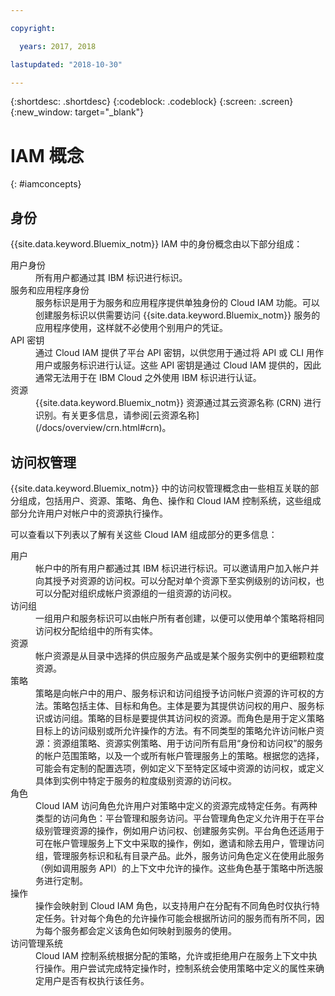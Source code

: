 ```yaml
---

copyright:

  years: 2017, 2018

lastupdated: "2018-10-30"

---
```


{:shortdesc: .shortdesc}
{:codeblock: .codeblock}
{:screen: .screen}
{:new_window: target="_blank"}

# IAM 概念
{: #iamconcepts}

## 身份

{{site.data.keyword.Bluemix_notm}} IAM 中的身份概念由以下部分组成：

<dl>
<dt>用户身份</dt>
<dd>所有用户都通过其 IBM 标识进行标识。</dd>
<dt>服务和应用程序身份</dt>
<dd>服务标识是用于为服务和应用程序提供单独身份的 Cloud IAM 功能。可以创建服务标识以供需要访问 {{site.data.keyword.Bluemix_notm}} 服务的应用程序使用，这样就不必使用个别用户的凭证。</dd>
<dt>API 密钥</dt>
<dd>通过 Cloud IAM 提供了平台 API 密钥，以供您用于通过将 API 或 CLI 用作用户或服务标识进行认证。这些 API 密钥是通过 Cloud IAM 提供的，因此通常无法用于在 IBM Cloud 之外使用 IBM 标识进行认证。</dd>
<dt>资源</dt>
<dd>{{site.data.keyword.Bluemix_notm}} 资源通过其云资源名称 (CRN) 进行识别。有关更多信息，请参阅[云资源名称](/docs/overview/crn.html#crn)。</dd>
</dl>

## 访问权管理

{{site.data.keyword.Bluemix_notm}} 中的访问权管理概念由一些相互关联的部分组成，包括用户、资源、策略、角色、操作和 Cloud IAM 控制系统，这些组成部分允许用户对帐户中的资源执行操作。

可以查看以下列表以了解有关这些 Cloud IAM 组成部分的更多信息：

<dl>
<dt>用户</dt>
<dd>帐户中的所有用户都通过其 IBM 标识进行标识。可以邀请用户加入帐户并向其授予对资源的访问权。可以分配对单个资源下至实例级别的访问权，也可以分配对组织成帐户资源组的一组资源的访问权。</dd>
<dt>访问组</dt>
<dd>一组用户和服务标识可以由帐户所有者创建，以便可以使用单个策略将相同访问权分配给组中的所有实体。</dd>
<dt>资源</dt>
<dd>帐户资源是从目录中选择的供应服务产品或是某个服务实例中的更细颗粒度资源。</dd>
<dt>策略</dt>
<dd>策略是向帐户中的用户、服务标识和访问组授予访问帐户资源的许可权的方法。策略包括主体、目标和角色。主体是要为其提供访问权的用户、服务标识或访问组。策略的目标是要提供其访问权的资源。而角色是用于定义策略目标上的访问级别或所允许操作的方法。有不同类型的策略允许访问帐户资源：资源组策略、资源实例策略、用于访问所有启用“身份和访问权”的服务的帐户范围策略，以及一个或所有帐户管理服务上的策略。根据您的选择，可能会有定制的配置选项，例如定义下至特定区域中资源的访问权，或定义具体到实例中特定于服务的粒度级别资源的访问权。</dd>
<dt>角色</dt>
<dd>Cloud IAM 访问角色允许用户对策略中定义的资源完成特定任务。有两种类型的访问角色：平台管理和服务访问。平台管理角色定义允许用于在平台级别管理资源的操作，例如用户访问权、创建服务实例。平台角色还适用于可在帐户管理服务上下文中采取的操作，例如，邀请和除去用户，管理访问组，管理服务标识和私有目录产品。此外，服务访问角色定义在使用此服务（例如调用服务 API）的上下文中允许的操作。这些角色基于策略中所选服务进行定制。</dd>
<dt>操作</dt>
<dd>操作会映射到 Cloud IAM 角色，以支持用户在分配有不同角色时仅执行特定任务。针对每个角色的允许操作可能会根据所访问的服务而有所不同，因为每个服务都会定义该角色如何映射到服务的使用。</dd>
<dt>访问管理系统</dt>
<dd>Cloud IAM 控制系统根据分配的策略，允许或拒绝用户在服务上下文中执行操作。用户尝试完成特定操作时，控制系统会使用策略中定义的属性来确定用户是否有权执行该任务。</dd>
</dl>
